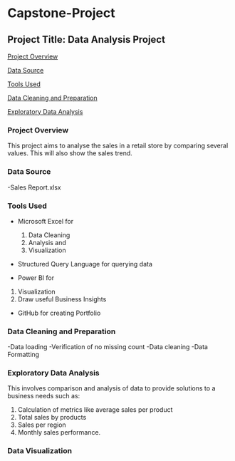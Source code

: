 # Capstone-Project
## Project Title: Data Analysis Project

[Project Overview](#project-overview)

[Data Source](#data-source)

[Tools Used](#tools-used)

[Data Cleaning and Preparation](#data-cleaning-and-preparation)

[Exploratory Data Analysis](#exploratory-data-analysis)

### Project Overview
This project aims to analyse the sales in a retail store by comparing several values. This will also show the sales trend.

### Data Source
-Sales Report.xlsx

### Tools Used
- Microsoft Excel for
  1. Data Cleaning
  2. Analysis and
  3. Visualization
     
- Structured Query Language for querying data
  
- Power BI for
 1. Visualization
 2. Draw useful Business Insights

- GitHub for creating Portfolio
  
### Data Cleaning and Preparation
-Data loading
-Verification of no missing count
-Data cleaning
-Data Formatting

### Exploratory Data Analysis
This involves comparison and analysis of data to provide solutions to a business needs such as:

1. Calculation of metrics like average sales per product
2. Total sales by products
3. Sales per region
4. Monthly sales performance.
    
### Data Visualization

